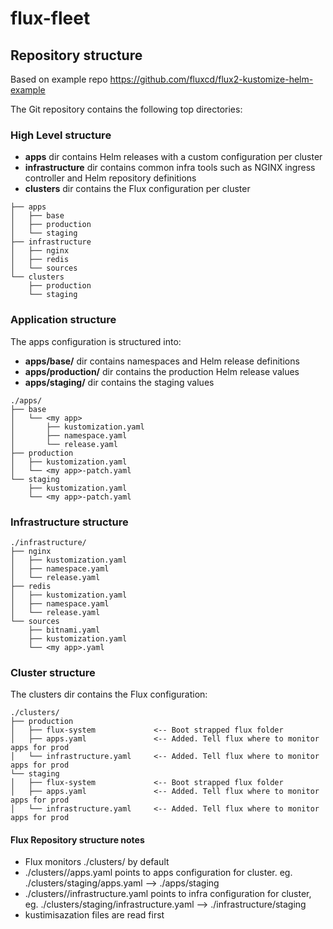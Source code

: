 # flux-fleet


## Repository structure

Based on example repo https://github.com/fluxcd/flux2-kustomize-helm-example

The Git repository contains the following top directories:

### High Level structure

- **apps** dir contains Helm releases with a custom configuration per cluster
- **infrastructure** dir contains common infra tools such as NGINX ingress controller and Helm repository definitions
- **clusters** dir contains the Flux configuration per cluster

```
├── apps
│   ├── base
│   ├── production 
│   └── staging
├── infrastructure
│   ├── nginx
│   ├── redis
│   └── sources
└── clusters
    ├── production
    └── staging 

```

### Application structure

The apps configuration is structured into:

- **apps/base/** dir contains namespaces and Helm release definitions
- **apps/production/** dir contains the production Helm release values
- **apps/staging/** dir contains the staging values

```
./apps/
├── base
│   └── <my app>
│       ├── kustomization.yaml
│       ├── namespace.yaml
│       └── release.yaml
├── production
│   ├── kustomization.yaml
│   └── <my app>-patch.yaml
└── staging
    ├── kustomization.yaml
    └── <my app>-patch.yaml
```

### Infrastructure structure

```
./infrastructure/
├── nginx
│   ├── kustomization.yaml
│   ├── namespace.yaml
│   └── release.yaml
├── redis
│   ├── kustomization.yaml
│   ├── namespace.yaml
│   └── release.yaml
└── sources
    ├── bitnami.yaml
    ├── kustomization.yaml
    └── <my app>.yaml
```

### Cluster structure

The clusters dir contains the Flux configuration:

```
./clusters/
├── production                 
│   ├── flux-system             <-- Boot strapped flux folder
│   ├── apps.yaml               <-- Added. Tell flux where to monitor apps for prod 
│   └── infrastructure.yaml     <-- Added. Tell flux where to monitor apps for prod
└── staging                    
│   ├── flux-system             <-- Boot strapped flux folder
│   ├── apps.yaml               <-- Added. Tell flux where to monitor apps for prod
│   └── infrastructure.yaml     <-- Added. Tell flux where to monitor apps for prod

```
#### Flux Repository structure notes

* Flux monitors ./clusters/<cluster> by default
* ./clusters/<cluster>/apps.yaml points to apps configuration for cluster. eg.  ./clusters/staging/apps.yaml --> ./apps/staging
* ./clusters/<cluster>/infrastructure.yaml points to infra configuration for cluster, eg.  ./clusters/staging/infrastructure.yaml --> ./infrastructure/staging
* kustimisazation files are read first 